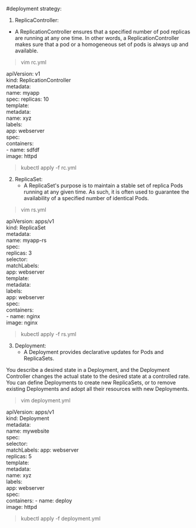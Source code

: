#deployment strategy:
1. ReplicaController:
  * A ReplicationController ensures that a specified number of pod replicas are running at any one time. In other words, a ReplicationController makes sure that a pod or a homogeneous set of pods is always up and available.
> vim rc.yml

apiVersion: v1  
kind: ReplicationController  
metadata:  
  name: myapp  
spec: 
  replicas: 10  
  template:  
    metadata:  
      name: xyz  
      labels:  
        app: webserver  
  spec:  
      containers:  
        - name: sdfdf  
          image: httpd  
         
> kubectl apply -f rc.yml

2. ReplicaSet:
   * A ReplicaSet's purpose is to maintain a stable set of replica Pods running at any given time. As such, it is often used to guarantee the availability of a specified number of identical Pods.
  > vim rs.yml

apiVersion: apps/v1  
kind: ReplicaSet  
metadata:  
  name: myapp-rs  
spec:  
  replicas: 3  
  selector:  
    matchLabels:  
      app: webserver  
  template:  
    metadata:  
      labels:  
        app: webserver  
    spec:  
      containers:  
        - name: nginx  
          image: nginx  
         
          
> kubectl apply -f rs.yml

3. Deployment:
   * A Deployment provides declarative updates for Pods and ReplicaSets.

You describe a desired state in a Deployment, and the Deployment Controller changes the actual state to the desired state at a controlled rate. You can define Deployments to create new ReplicaSets, or to remove existing Deployments and adopt all their resources with new Deployments.  
> vim deployment.yml

apiVersion: apps/v1  
kind: Deployment  
metadata:  
         name: mywebsite  
spec:  
        selector:  
            matchLabels: 
                app: webserver  
       replicas: 5  
       template:  
                metadata:  
                     name: xyz  
                     labels:  
                          app: webserver  
                spec:  
                         containers: 
                                - name: deploy  
                                  image: httpd    
                                  
                                  
> kubectl apply -f deployment.yml

    
